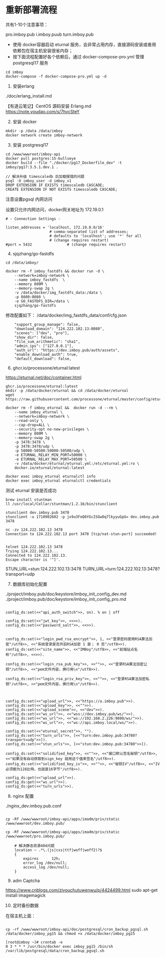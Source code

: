 
# 重新部署流程

共有1-10个注意事项：

pro.imboy.pub
i.imboy.puub
turn.imboy.pub

* 使用 docker容器启动 eturnal 服务，会非常占用内存，直接源码安装或者用依赖包在宿主机安装很省内存；
* 按下面流程配置好各个依赖后，通过 docker-compose-pro.yml 管理 postgresql17 服务

```
cd imboy
docker-compose -f docker-compose-pro.yml up -d
```


1. 安装erlang

./doc/erlang_install.md

【有道云笔记】CentOS 源码安装 Erlang.md
https://note.youdao.com/s/7hvcSteY


2. 安装 docker
```
mkdir -p /data /data/imboy
docker network create imboy-network
```

3. 安装 postgresql17

```
cd /www/wwwroot/imboy-api
docker pull postgres:15-bullseye
docker build --file "./docker/pg17_Dockerfile_dev" -t imboy/pg17:3.5.1.dev.1 .

// 解决升级 timescaledb 后加载报错的问题
psql -U imboy_user -d imboy_v1
DROP EXTENSION IF EXISTS timescaledb CASCADE;
CREATE EXTENSION IF NOT EXISTS timescaledb CASCADE;
```

注意设置pgsql 内网访问

设置只允许内网访问，docker网关地址为 172.19.0.1
```
# - Connection Settings -

listen_addresses = 'localhost, 172.19.0.0/16'
                    # comma-separated list of addresses;
                    # defaults to 'localhost'; use '*' for all
                    # (change requires restart)
#port = 5432                # (change requires restart)
```

4. sjqzhang/go-fastdfs

```
cd /data/imboy/

docker rm -f imboy_fastdfs && docker run -d \
    --network=imboy-network \
    --name imboy_fastdfs  \
    --memory 800M \
    --memory-swap 2g \
    -v /data/docker/img_fastdfs_data:/data \
    -p 8080:8080 \
    -e GO_FASTDFS_DIR=/data \
    sjqzhang/go-fastdfs
```

修改配置如下：
/data/docker/img_fastdfs_data/conf/cfg.json
```
    "support_group_manage": false,
    "download_domain": "124.222.102.13:8080",
    "scenes": ["dev", "pro"],
    "show_dir": false,
    "file_sum_arithmetic": "sha1",
    "admin_ips": ["127.0.0.1"],
    "auth_url": "https://dev.imboy.pub/auth/assets",
    "enable_download_auth": true,
    "default_download": false,
```

6. ghcr.io/processone/eturnal:latest

https://eturnal.net/doc/container.html
```
ghcr.io/processone/eturnal:latest
mkdir -p /data/docker/eturnal && cd /data/docker/eturnal
wget https://raw.githubusercontent.com/processone/eturnal/master/config/eturnal.yml

docker rm -f imboy_eturnal &&  docker run -d --rm \
    --name imboy_eturnal \
    --network=imboy-network \
    --read-only \
    --cap-drop=ALL \
    --security-opt no-new-privileges \
    --memory 800M \
    --memory-swap 2g \
    -p 3478:3478 \
    -p 3478:3478/udp \
    -p 50000-50500:50000-50500/udp \
    -e ETURNAL_RELAY_MIN_PORT=50000 \
    -e ETURNAL_RELAY_MAX_PORT=50500 \
    -v /data/docker/eturnal/eturnal.yml:/etc/eturnal.yml:ro \
    docker.io/eturnal/eturnal:latest

docker exec imboy_eturnal eturnalctl info
docker exec imboy_eturnal eturnalctl credentials

```


测试 eturnal 安装是否成功
```
brew install stuntman
ll /usr/local/Cellar/stuntman/1.2.16/bin/stunclient

stunclient dev.imboy.pub 3478
stunclient -u 1710902602 -p jx9u3FeQ6YGcISGwOq7lkyyuGpU= dev.imboy.pub 3478

nc -zv 124.222.102.13 3478
Connection to 124.222.102.13 port 3478 [tcp/nat-stun-port] succeeded!


telnet 124.222.102.13 3478
Trying 124.222.102.13...
Connected to 124.222.102.13.
Escape character is '^]'.
```


STUN_URL=stun:124.222.102.13:3478
TURN_URL=turn:124.222.102.13:3478?transport=udp

7. 数据库初始化配置

./project/imboy.pub/doc/keystore/imboy_init_config_dev.md
./project/imboy.pub/doc/keystore/imboy_init_config_pro.md

```

config_ds:set(<<"api_auth_switch">>, on). % on | off

config_ds:set(<<"jwt_key">>, <<>>).
config_ds:set(<<"password_salt">>, <<>>).


config_ds:set(<<"login_pwd_rsa_encrypt">>, 1, <<"登录密码使用RSA算法加密"/utf8>>, <<"系统登录是否开启RSA加密 1 是； 0 否"/utf8>>).
config_ds:set(<<"site_name">>, <<"IMBoy"/utf8>>, <<"前端站点名称"/utf8>>, <<>>).

config_ds:set(<<"login_rsa_pub_key">>, <<"">>, <<"登录RSA算法加密公钥"/utf8>>, <<"pem文件内容，换行用\n"/utf8>>).

config_ds:set(<<"login_rsa_priv_key">>, <<"">>, <<"登录RSA算法加密私钥"/utf8>>, <<"pem文件内容，换行用\n"/utf8>>).



config_ds:set(<<"upload_url">>, <<"https://a.imboy.pub">>).
config_ds:set(<<"upload_key">>, <<"">>).
config_ds:set(<<"upload_scene">>, <<"dev">>).
config_ds:set(<<"ws_url">>, <<"wss://dev.imboy.pub/ws/">>).
config_ds:set(<<"ws_url">>, <<"ws://192.168.2.226:9800/ws/">>).
config_ds:set(<<"ws_url">>, <<"ws://api.imboy.local/ws/">>).

config_ds:set(<<"eturnal_secret">>, "").
config_ds:set(<<"turn_urls">>, [<<"turn:dev.imboy.pub:34780?transport=udp">>]).
config_ds:set(<<"stun_urls">>, [<<"stun:dev.imboy.pub:34780">>]).

config_ds:set(<<"solidified_key">>, <<"">>, <<"接口默认签名秘钥"/utf8>>, <<"如果没有自动获取到sign_key 就用这个值来签名"/utf8>>).
config_ds:set(<<"solidified_key_iv">>, <<"">>, <<"秘钥IV"/utf8>>, <<"IV 必须都为128比特，也就是16字节"/utf8>>).

config_ds:get(<<"upload_url">>).
config_ds:get(<<"ws_url">>).
config_ds:get(<<"turn_urls">>).

```


8. nginx 配置

./nginx_dev.imboy.pub.conf
```

cp -Rf /www/wwwroot/imboy-api/apps/imadm/priv/static /www/wwwroot/dev.imboy.pub/

cp -Rf /www/wwwroot/imboy-api/apps/imadm/priv/static /www/wwwroot/pro.imboy.pub/

    # 解决静态资源404问题
    location ~ .*\.(js|css|ttf|woff|woff2)?$
    {
        expires      12h;
        error_log /dev/null;
        access_log /dev/null;
    }
```

9. adm
Captcha

https://www.cnblogs.com/ziyouchutuwenwu/p/4424499.html
sudo apt-get install imagemagick

10. 定时备份数据


在宿主机上面：

```

cp -rf /www/wwwroot/imboy-api/doc/postgresql/cron_backup_pgsql.sh /data/docker/imboy_pg15 && chmod +x /data/docker/imboy_pg15

[root@imboy ~]# crontab -e
0 3 * * * /usr/bin/docker exec imboy_pg15 /bin/sh /var/lib/postgresql/data/cron_backup_pgsql.sh
```
